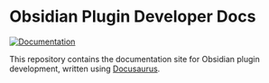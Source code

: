 # Obsidian Plugin Developer Docs

[![Documentation](https://github.com/obsidianmd/obsidian-plugin-docs/actions/workflows/documentation.yml/badge.svg)](https://github.com/obsidianmd/obsidian-plugin-docs/actions/workflows/documentation.yml)

This repository contains the documentation site for Obsidian plugin development, written using [Docusaurus](https://docusaurus.io/).
